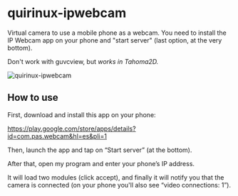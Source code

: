 # quirinux-ipwebcam

Virtual camera to use a mobile phone as a webcam. You need to install the IP Webcam app on your phone and "start server" (last option, at the very bottom).

Don't work with guvcview, but *works in Tahoma2D.*

![quirinux-ipwebcam](https://github.com/user-attachments/assets/016b3f9e-5dff-496d-b035-f355e894aaa7)

## How to use

First, download and install this app on your phone:

https://play.google.com/store/apps/details?id=com.pas.webcam&hl=es&pli=1

Then, launch the app and tap on “Start server” (at the bottom).

After that, open my program and enter your phone’s IP address.

It will load two modules (click accept), and finally it will notify you that the camera is connected (on your phone you'll also see “video connections: 1”).
